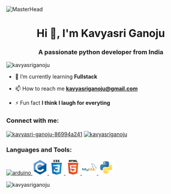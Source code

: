 ![MasterHead](https://static.adevait.com/2018/10/Why-Hiring-Female-Software-Engineers-in-Your-Startup-Is-a-Great-Idea@2x-100.jpg)
<h1 align="center">Hi 👋, I'm Kavyasri Ganoju</h1>
<h3 align="center">A passionate python developer from India</h3>

<p align="left"> <img src="https://komarev.com/ghpvc/?username=kavyasriganoju&label=Profile%20views&color=0e75b6&style=flat" alt="kavyasriganoju" /> </p>

- 🌱 I’m currently learning **Fullstack**

- 📫 How to reach me **kavyasriganoju@gmail.com**

- ⚡ Fun fact **I think I laugh for everyting**

<h3 align="left">Connect with me:</h3>
<p align="left">
<a href="https://linkedin.com/in/kavyasri-ganoju-86994a241" target="blank"><img align="center" src="https://raw.githubusercontent.com/rahuldkjain/github-profile-readme-generator/master/src/images/icons/Social/linked-in-alt.svg" alt="kavyasri-ganoju-86994a241" height="30" width="40" /></a>
<a href="https://www.hackerrank.com/kavyasriganoju" target="blank"><img align="center" src="https://raw.githubusercontent.com/rahuldkjain/github-profile-readme-generator/master/src/images/icons/Social/hackerrank.svg" alt="kavyasriganoju" height="30" width="40" /></a>
</p>

<h3 align="left">Languages and Tools:</h3>
<p align="left"> <a href="https://www.arduino.cc/" target="_blank" rel="noreferrer"> <img src="https://cdn.worldvectorlogo.com/logos/arduino-1.svg" alt="arduino" width="40" height="40"/> </a> <a href="https://www.cprogramming.com/" target="_blank" rel="noreferrer"> <img src="https://raw.githubusercontent.com/devicons/devicon/master/icons/c/c-original.svg" alt="c" width="40" height="40"/> </a> <a href="https://www.w3schools.com/css/" target="_blank" rel="noreferrer"> <img src="https://raw.githubusercontent.com/devicons/devicon/master/icons/css3/css3-original-wordmark.svg" alt="css3" width="40" height="40"/> </a> <a href="https://www.w3.org/html/" target="_blank" rel="noreferrer"> <img src="https://raw.githubusercontent.com/devicons/devicon/master/icons/html5/html5-original-wordmark.svg" alt="html5" width="40" height="40"/> </a> <a href="https://www.mysql.com/" target="_blank" rel="noreferrer"> <img src="https://raw.githubusercontent.com/devicons/devicon/master/icons/mysql/mysql-original-wordmark.svg" alt="mysql" width="40" height="40"/> </a> <a href="https://www.python.org" target="_blank" rel="noreferrer"> <img src="https://raw.githubusercontent.com/devicons/devicon/master/icons/python/python-original.svg" alt="python" width="40" height="40"/> </a> </p>

<p><img align="center" src="https://github-readme-stats.vercel.app/api/top-langs?username=kavyasriganoju&show_icons=true&locale=en&layout=compact" alt="kavyasriganoju" /></p>
